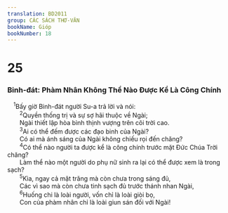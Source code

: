 ```yaml
---
translation: BD2011
group: CÁC SÁCH THƠ-VĂN
bookName: Gióp 
bookNumber: 18
---
```


<div class="title"><h1>25</h1><h3>Binh-đát: Phàm Nhân Không Thể Nào Ðược Kể Là Công Chính</h3></div>
<span class="verse giop_25_1"> <sup>1</sup>Bấy giờ Binh-đát người Su-a trả lời và nói:<br/></span>
<span class="verse giop_25_2">  <sup>2</sup>Quyền thống trị và sự sợ hãi thuộc về Ngài;<br/>  Ngài thiết lập hòa bình thịnh vượng trên cõi trời cao.<br/></span>
<span class="verse giop_25_3">  <sup>3</sup>Ai có thể đếm được các đạo binh của Ngài?<br/>  Có ai mà ánh sáng của Ngài không chiếu rọi đến chăng?<br/></span>
<span class="verse giop_25_4">  <sup>4</sup>Có thể nào người ta được kể là công chính trước mặt Ðức Chúa Trời chăng?<br/>  Làm thể nào một người do phụ nữ sinh ra lại có thể được xem là trong sạch?<br/></span>
<span class="verse giop_25_5">  <sup>5</sup>Kìa, ngay cả mặt trăng mà còn chưa trong sáng đủ,<br/>  Các vì sao mà còn chưa tinh sạch đủ trước thánh nhan Ngài,<br/></span>
<span class="verse giop_25_6">  <sup>6</sup>Huống chi là loài người, vốn chỉ là loài giòi bọ,<br/>  Con của phàm nhân chỉ là loài giun sán đối với Ngài!<br/></span>

